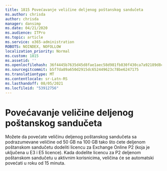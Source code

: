 ```yaml
---
title: 1815 Povećavanje veličine deljenog poštanskog sandučeta
ms.author: chrisda
author: chrisda
manager: dansimp
ms.date: 04/21/2020
ms.audience: ITPro
ms.topic: article
ms.service: o365-administration
ROBOTS: NOINDEX, NOFOLLOW
localization_priority: Normal
ms.custom: 1815
ms.assetid: ''
ms.openlocfilehash: 36f4445b7635d45d8fae1aec58d981fb830f430ca7a92189d8c038e04a86ef67
ms.sourcegitcommit: b5f7da89a650d2915dc652449623c78be6247175
ms.translationtype: MT
ms.contentlocale: sr-Latn-RS
ms.lasthandoff: 08/05/2021
ms.locfileid: "53912756"
---
```

# <a name="increase-the-size-of-a-shared-mailbox"></a>Povećavanje veličine deljenog poštanskog sandučeta

Možete da povećate veličinu deljenog poštanskog sandučeta sa podrazumevane veličine od 50 GB na 100 GB tako što ćete deljenom poštanskom sandučetu dodeliti licencu za Exchange Online P2 (koja je uključena u E3 i E5 licence). Kada dodelite licencu za P2 [](https://portal.office.com/adminportal/home)deljenom poštanskom sandučetu u aktivnim korisnicima, veličina će se automatski povećati u roku od 15 minuta.
